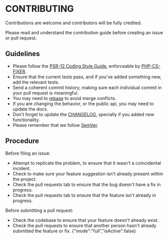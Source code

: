 # CONTRIBUTING

Contributions are welcome and contributors will be fully credited.

Please read and understand the contribution guide before creating an issue or pull request.

## Guidelines

* Please follow the [PSR-12 Coding Style Guide](http://www.php-fig.org/psr/psr-12/), enforceable by [PHP-CS-FIXER](https://github.com/FriendsOfPHP/PHP-CS-Fixer).
* Ensure that the current tests pass, and if you've added something new, add the relevant tests.
* Send a coherent commit history, making sure each individual commit in your pull request is meaningful.
* You may need to [rebase](https://git-scm.com/book/en/v2/Git-Branching-Rebasing) to avoid merge conflicts.
* If you are changing the behavior, or the public api, you may need to update the docs.
* Don't forget to update the [CHANGELOG](CHANGELOG.md), specially if you added new functionality.
* Please remember that we follow [SemVer](http://semver.org/).

## Procedure

Before filing an issue:

- Attempt to replicate the problem, to ensure that it wasn't a coincidental incident.
- Check to make sure your feature suggestion isn't already present within the project.
- Check the pull requests tab to ensure that the bug doesn't have a fix in progress.
- Check the pull requests tab to ensure that the feature isn't already in progress.

Before submitting a pull request:

- Check the codebase to ensure that your feature doesn't already exist.
- Check the pull requests to ensure that another person hasn't already submitted the feature or fix.
  {"mode":"full","isActive":false}
